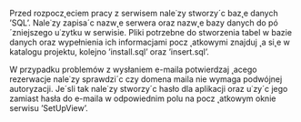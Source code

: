Przed rozpocz˛eciem pracy z serwisem nale˙zy stworzy´c baz˛e danych ’SQL’. Nale˙zy zapisa´c
nazw˛e serwera oraz nazw˛e bazy danych do pó´zniejszego u˙zytku w serwisie. Pliki potrzebne do
stworzenia tabel w bazie danych oraz wypełnienia ich informacjami pocz ˛atkowymi znajduj ˛a si˛e w
katalogu projektu, kolejno ’install.sql’ oraz ’insert.sql’.

W przypadku problemów z wysłaniem e-maila potwierdzaj ˛acego rezerwacje nale˙zy sprawdzi´c
czy domena maila nie wymaga podwójnej autoryzacji. Je´sli tak nale˙zy stworzy´c hasło dla aplikacji oraz
u˙zy´c jego zamiast hasła do e-maila w odpowiednim polu na pocz ˛atkowym oknie serwisu ’SetUpView’.
